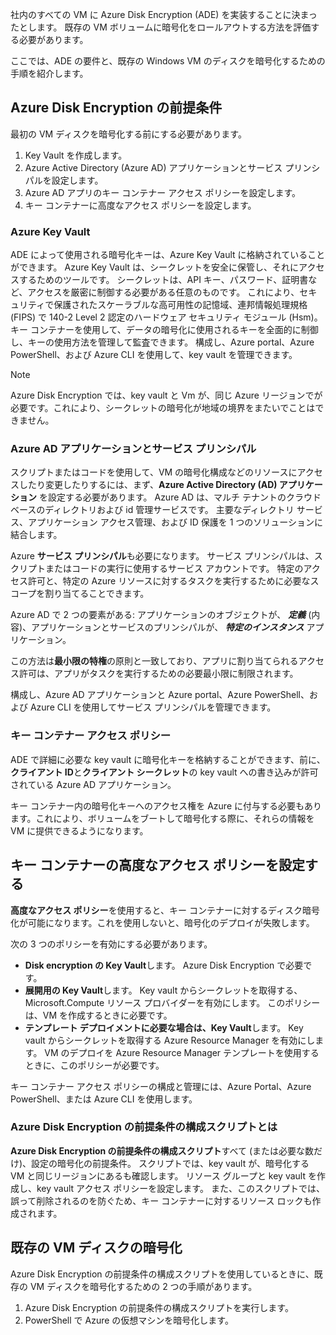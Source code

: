 社内のすべての VM に Azure Disk Encryption (ADE) を実装することに決まったとします。 既存の VM ボリュームに暗号化をロールアウトする方法を評価する必要があります。

ここでは、ADE の要件と、既存の Windows VM のディスクを暗号化するための手順を紹介します。

## <a name="azure-disk-encryption-prerequisites"></a>Azure Disk Encryption の前提条件

最初の VM ディスクを暗号化する前にする必要があります。

1. Key Vault を作成します。
1. Azure Active Directory (Azure AD) アプリケーションとサービス プリンシパルを設定します。
1. Azure AD アプリのキー コンテナー アクセス ポリシーを設定します。
1. キー コンテナーに高度なアクセス ポリシーを設定します。

### <a name="azure-key-vault"></a>Azure Key Vault

ADE によって使用される暗号化キーは、Azure Key Vault に格納されていることができます。 Azure Key Vault は、シークレットを安全に保管し、それにアクセスするためのツールです。 シークレットは、API キー、パスワード、証明書など、アクセスを厳密に制御する必要がある任意のものです。 これにより、セキュリティで保護されたスケーラブルな高可用性の記憶域、連邦情報処理規格 (FIPS) で 140-2 Level 2 認定のハードウェア セキュリティ モジュール (Hsm)。 キー コンテナーを使用して、データの暗号化に使用されるキーを全面的に制御し、キーの使用方法を管理して監査できます。 構成し、Azure portal、Azure PowerShell、および Azure CLI を使用して、key vault を管理できます。

>[!NOTE]
> Azure Disk Encryption では、key vault と Vm が、同じ Azure リージョンでが必要です。これにより、シークレットの暗号化が地域の境界をまたいでことはできません。

### <a name="azure-ad-application-and-service-principal"></a>Azure AD アプリケーションとサービス プリンシパル

スクリプトまたはコードを使用して、VM の暗号化構成などのリソースにアクセスしたり変更したりするには、まず、**Azure Active Directory (AD) アプリケーション** を設定する必要があります。 Azure AD は、マルチ テナントのクラウド ベースのディレクトリおよび id 管理サービスです。 主要なディレクトリ サービス、アプリケーション アクセス管理、および ID 保護を 1 つのソリューションに結合します。

Azure **サービス プリンシパル**も必要になります。 サービス プリンシパルは、スクリプトまたはコードの実行に使用するサービス アカウントです。 特定のアクセス許可と、特定の Azure リソースに対するタスクを実行するために必要なスコープを割り当てることできます。

Azure AD で 2 つの要素がある: アプリケーションのオブジェクトが、 **_定義_** (内容)、アプリケーションとサービスのプリンシパルが、 **_特定のインスタンス_** アプリケーション。

この方法は**最小限の特権**の原則と一致しており、アプリに割り当てられるアクセス許可は、アプリがタスクを実行するための必要最小限に制限されます。

構成し、Azure AD アプリケーションと Azure portal、Azure PowerShell、および Azure CLI を使用してサービス プリンシパルを管理できます。

### <a name="key-vault-access-policies"></a>キー コンテナー アクセス ポリシー

ADE で詳細に必要な key vault に暗号化キーを格納することができます、前に、**クライアント ID**と**クライアント シークレット**の key vault への書き込みが許可されている Azure AD アプリケーション。

キー コンテナー内の暗号化キーへのアクセス権を Azure に付与する必要もあります。これにより、ボリュームをブートして暗号化する際に、それらの情報を VM に提供できるようになります。

## <a name="set-key-vault-advanced-access-policies"></a>キー コンテナーの高度なアクセス ポリシーを設定する

**高度なアクセス ポリシー**を使用すると、キー コンテナーに対するディスク暗号化が可能になります。これを使用しないと、暗号化のデプロイが失敗します。 

次の 3 つのポリシーを有効にする必要があります。

- **Disk encryption の Key Vault**します。 Azure Disk Encryption で必要です。
- **展開用の Key Vault**します。 Key vault からシークレットを取得する、Microsoft.Compute リソース プロバイダーを有効にします。 このポリシーは、VM を作成するときに必要です。
- **テンプレート デプロイメントに必要な場合は、Key Vault**します。 Key vault からシークレットを取得する Azure Resource Manager を有効にします。 VM のデプロイを Azure Resource Manager テンプレートを使用するときに、このポリシーが必要です。

キー コンテナー アクセス ポリシーの構成と管理には、Azure Portal、Azure PowerShell、または Azure CLI を使用します。

### <a name="what-is-the-azure-disk-encryption-prerequisites-configuration-script"></a>Azure Disk Encryption の前提条件の構成スクリプトとは

**Azure Disk Encryption の前提条件の構成スクリプト**すべて (または必要な数だけ)、設定の暗号化の前提条件。 スクリプトでは、key vault が、暗号化する VM と同じリージョンにあるも確認します。 リソース グループと key vault を作成し、key vault アクセス ポリシーを設定します。 また、このスクリプトでは、誤って削除されるのを防ぐため、キー コンテナーに対するリソース ロックも作成されます。

## <a name="encrypting-an-existing-vm-disk"></a>既存の VM ディスクの暗号化

Azure Disk Encryption の前提条件の構成スクリプトを使用しているときに、既存の VM ディスクを暗号化するための 2 つの手順があります。

1. Azure Disk Encryption の前提条件の構成スクリプトを実行します。
1. PowerShell で Azure の仮想マシンを暗号化します。
